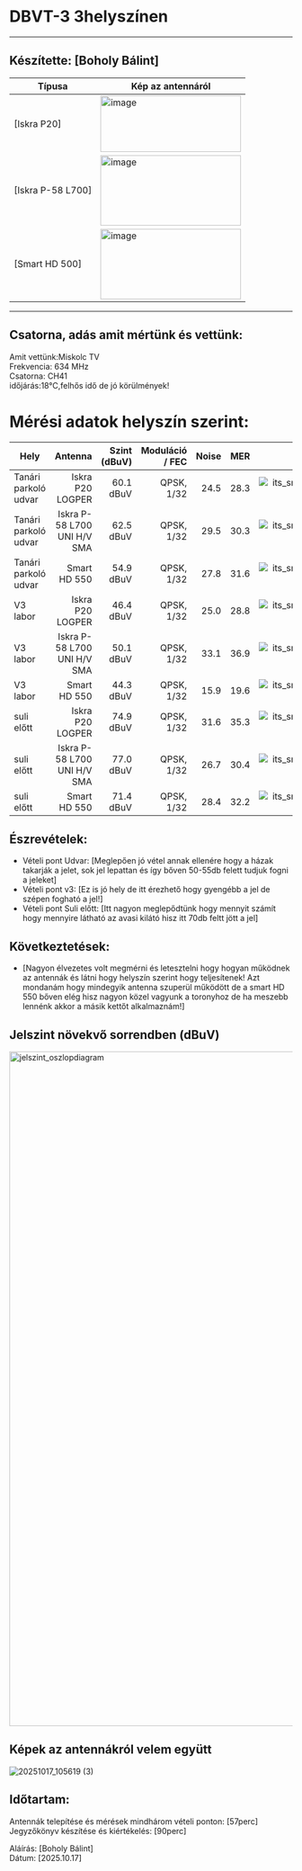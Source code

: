 # DBVT-3 3helyszínen     

---

## Készítette: [Boholy Bálint]      
|Típusa                |Kép az antennáról                                                                                                                 |
|----------------------|----------------------------------------------------------------------------------------------------------------------------------|
|[Iskra P20]    |<img width="250" height="100" alt="image" src="https://github.com/user-attachments/assets/5d434ff6-21d6-4398-9b34-8cf8fc7ccb03" />|
|[Iskra P-58 L700]    |<img width="250" height="125" alt="image" src="https://github.com/user-attachments/assets/0a0f97c4-6f31-4a8a-9cca-a1627055a19a" />|
|[Smart HD 500]    |<img width="250" height="125" alt="image" src="https://github.com/user-attachments/assets/842743d6-22d8-4309-a7bd-3fad8b92ac16" />|       

---

## Csatorna, adás amit mértünk és vettünk:       
Amit vettünk:Miskolc TV     
Frekvencia: 634 MHz      
Csatorna: CH41      
időjárás:18°C,felhős idő de jó körülmények!
# Mérési adatok helyszín szerint:
| Hely       | Antenna | Szint (dBuV) | Moduláció / FEC | Noise | MER  | Fotó     |
|------------|-------:|--------------:|-----------------:|------:|-----:|---------:|
| Tanári parkoló udvar      | Iskra P20 LOGPER  | 60.1 dBuV    | QPSK, 1/32      | 24.5  | 28.3 | ![its_snapshot_0007.bmp](https://github.com/user-attachments/files/22968595/its_snapshot_0007.bmp)|
| Tanári parkoló udvar      | Iskra P-58 L700 UNI H/V SMA  | 62.5 dBuV    | QPSK, 1/32      | 29.5  | 30.3 | ![its_snapshot_0008.bmp](https://github.com/user-attachments/files/22968600/its_snapshot_0008.bmp)|
| Tanári parkoló udvar      | Smart HD 550  | 54.9 dBuV    | QPSK, 1/32      | 27.8  | 31.6 | ![its_snapshot_0009.bmp](https://github.com/user-attachments/files/22968605/its_snapshot_0009.bmp)|
| V3 labor        | Iskra P20 LOGPER | 46.4 dBuV    | QPSK, 1/32      | 25.0  | 28.8 | ![its_snapshot_0013.bmp](https://github.com/user-attachments/files/22968610/its_snapshot_0013.bmp)|
| V3 labor        | Iskra P-58 L700 UNI H/V SMA  | 50.1 dBuV    | QPSK, 1/32      | 33.1  | 36.9 | ![its_snapshot_0012.bmp](https://github.com/user-attachments/files/22968611/its_snapshot_0012.bmp)|
| V3 labor        | Smart HD 550  | 44.3 dBuV    | QPSK, 1/32      | 15.9  | 19.6 | ![its_snapshot_0011.bmp](https://github.com/user-attachments/files/22968616/its_snapshot_0011.bmp)|
| suli előtt     | Iskra P20 LOGPER | 74.9 dBuV    | QPSK, 1/32      | 31.6  | 35.3 | ![its_snapshot_0001.bmp](https://github.com/user-attachments/files/22968621/its_snapshot_0001.bmp)|
| suli előtt     | Iskra P-58 L700 UNI H/V SMA  | 77.0 dBuV    | QPSK, 1/32      | 26.7  | 30.4 | ![its_snapshot_0002.bmp](https://github.com/user-attachments/files/22968623/its_snapshot_0002.bmp)|
| suli előtt     | Smart HD 550  | 71.4 dBuV    | QPSK, 1/32      | 28.4  | 32.2 | ![its_snapshot_0003.bmp](https://github.com/user-attachments/files/22968625/its_snapshot_0003.bmp)|

## Észrevételek:      
- Vételi pont Udvar: [Meglepően jó vétel annak ellenére hogy a házak takarják a jelet, sok jel lepattan és így bőven 50-55db felett tudjuk fogni a jeleket]     
- Vételi pont v3: [Ez is jó hely de itt érezhető hogy gyengébb a jel de szépen fogható a jel!]          
- Vételi pont Suli előtt: [Itt nagyon meglepődtünk hogy mennyit számít hogy mennyire látható az avasi kilátó hisz itt 70db feltt jött a jel]         

## Következtetések:
- [Nagyon élvezetes volt megmérni és letesztelni hogy hogyan működnek az antennák és látni hogy helyszín szerint hogy teljesítenek! Azt mondanám hogy mindegyik antenna szuperül működött de a smart HD 550 bőven elég hisz nagyon közel vagyunk a toronyhoz de ha meszebb lennénk akkor a másik kettőt alkalmaznám!]

## Jelszint növekvő sorrendben (dBuV)
<img width="2000" height="1200" alt="jelszint_oszlopdiagram" src="https://github.com/user-attachments/assets/1082f9fd-7a10-46a5-acd5-59094cd5f7c8" />


## Képek az antennákról velem együtt  

![20251017_105619 (3)](https://github.com/user-attachments/assets/1ad843bc-2977-4e61-b38c-9f8f04d28172)

## Időtartam:
Antennák telepítése és mérések mindhárom vételi ponton: [57perc]     
Jegyzőkönyv készítése és kiértékelés: [90perc]     

Aláírás: [Boholy Bálint]    
Dátum: [2025.10.17]

